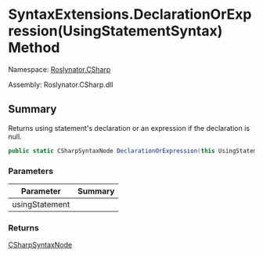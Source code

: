 # SyntaxExtensions\.DeclarationOrExpression\(UsingStatementSyntax\) Method

Namespace: [Roslynator.CSharp](../../README.md)

Assembly: Roslynator\.CSharp\.dll

## Summary

Returns using statement's declaration or an expression if the declaration is null\.

```csharp
public static CSharpSyntaxNode DeclarationOrExpression(this UsingStatementSyntax usingStatement)
```

### Parameters

| Parameter | Summary |
| --------- | ------- |
| usingStatement | |

### Returns

[CSharpSyntaxNode](https://docs.microsoft.com/en-us/dotnet/api/microsoft.codeanalysis.csharp.csharpsyntaxnode)


